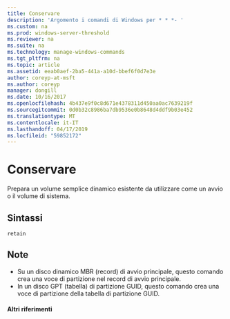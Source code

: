 ```yaml
---
title: Conservare
description: 'Argomento i comandi di Windows per * * *- '
ms.custom: na
ms.prod: windows-server-threshold
ms.reviewer: na
ms.suite: na
ms.technology: manage-windows-commands
ms.tgt_pltfrm: na
ms.topic: article
ms.assetid: eeab0aef-2ba5-441a-a10d-bbef6f0d7e3e
author: coreyp-at-msft
ms.author: coreyp
manager: dongill
ms.date: 10/16/2017
ms.openlocfilehash: 4b437e9f0c8d671e4378311d450aa0ac7639219f
ms.sourcegitcommit: 0d0b32c8986ba7db9536e0b8648d4ddf9b03e452
ms.translationtype: MT
ms.contentlocale: it-IT
ms.lasthandoff: 04/17/2019
ms.locfileid: "59852172"
---
```

# <a name="retain"></a>Conservare



Prepara un volume semplice dinamico esistente da utilizzare come un avvio o il volume di sistema.

## <a name="syntax"></a>Sintassi

```
retain
```

## <a name="remarks"></a>Note

-   Su un disco dinamico MBR (record) di avvio principale, questo comando crea una voce di partizione nel record di avvio principale.
-   In un disco GPT (tabella) di partizione GUID, questo comando crea una voce di partizione della tabella di partizione GUID.

#### <a name="additional-references"></a>Altri riferimenti

